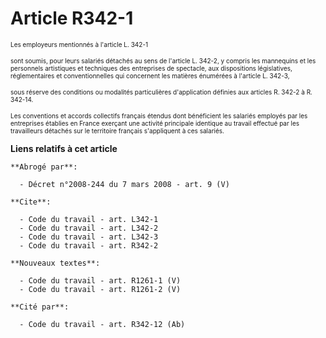# Article R342-1

<font size="1">Les employeurs mentionnés à l'article </font>
  <font size="1">
L. 342-1 

<font size="1">sont soumis, pour leurs salariés détachés au sens de l'article L. 342-2, y compris les mannequins et les
personnels artistiques et techniques des entreprises de spectacle, aux dispositions législatives, réglementaires et
conventionnelles qui concernent les matières énumérées à l'article </font>
  <font size="1">
L. 342-3, 

<font size="1">sous réserve des conditions ou modalités particulières d'application définies aux articles R. 342-2 à R.
342-14. </font>
</font></font>

<font size="1"><font size="1">

<font size="1">Les conventions et accords collectifs français étendus dont bénéficient les salariés employés par les
entreprises établies en France exerçant une activité principale identique au travail effectué par les travailleurs détachés
sur le territoire français s'appliquent à ces salariés.</font>

</font></font>

**Liens relatifs à cet article**

	**Abrogé par**:

	  - Décret n°2008-244 du 7 mars 2008 - art. 9 (V)

	**Cite**:

	  - Code du travail - art. L342-1
	  - Code du travail - art. L342-2
	  - Code du travail - art. L342-3
	  - Code du travail - art. R342-2

	**Nouveaux textes**:

	  - Code du travail - art. R1261-1 (V)
	  - Code du travail - art. R1261-2 (V)

	**Cité par**:

	  - Code du travail - art. R342-12 (Ab)
